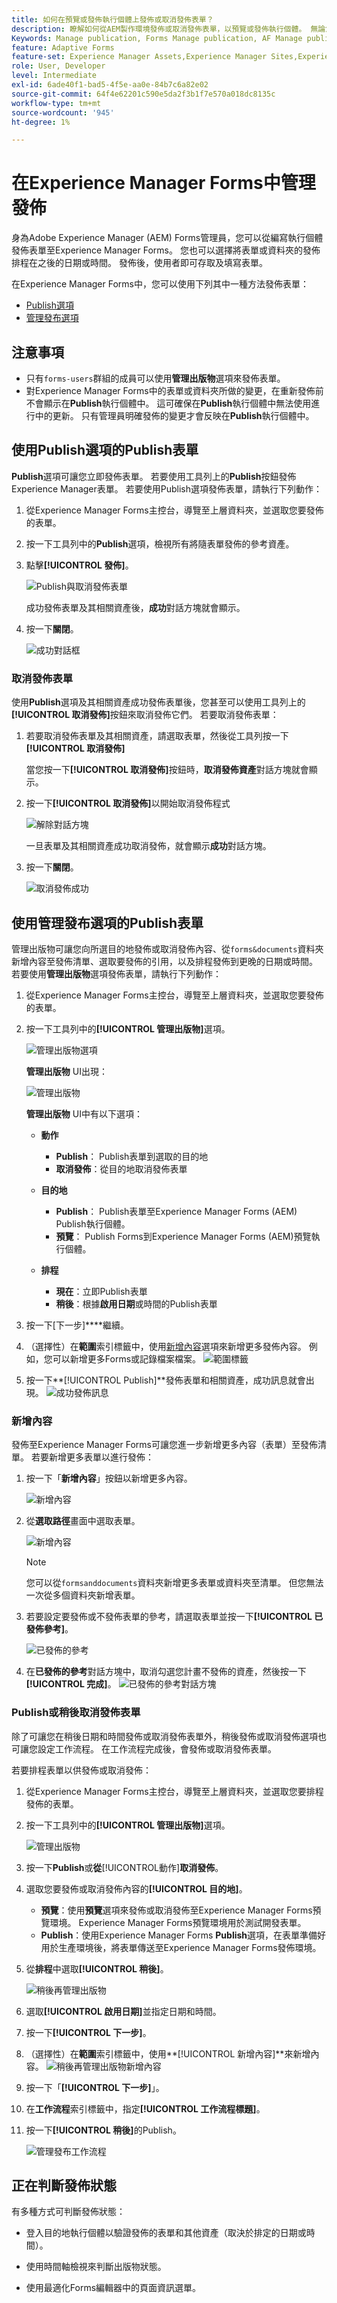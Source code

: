 ```yaml
---
title: 如何在預覽或發佈執行個體上發佈或取消發佈表單？
description: 瞭解如何從AEM製作環境發佈或取消發佈表單，以預覽或發佈執行個體。 無論您是在預備環境中測試表單，還是為一般使用者即時部署，AEM都能提供簡化的工具，讓您有效率地管理此程式。
Keywords: Manage publication, Forms Manage publication, AF Manage publication, Adaptive Forms Manage publication, Cloud Manage publication
feature: Adaptive Forms
feature-set: Experience Manager Assets,Experience Manager Sites,Experience Manager, Experience Manager Forms, Experience Manager Cloud Manager
role: User, Developer
level: Intermediate
exl-id: 6ade40f1-bad5-4f5e-aa0e-84b7c6a82e02
source-git-commit: 64f4e62201c590e5da2f3b1f7e570a018dc8135c
workflow-type: tm+mt
source-wordcount: '945'
ht-degree: 1%

---
```


# 在Experience Manager Forms中管&#x200B;理發佈

身為Adobe Experience Manager (AEM) Forms管理員，您可以從編寫執行個體發佈表單至Experience Manager Forms。 您也可以選擇將表單或資料夾的發佈排程在之後的日期或時間。 發佈後，使用者即可存取及填寫表單。

在Experience Manager Forms中，您可以使用下列其中一種方法發佈表單：
* [Publish選項](#publish-forms-using-the-publish-option)
* [管理發布選項](#publish-forms-using-the-manage-publication-option)

## 注意事項

* 只有`forms-users`群組的成員可以使用&#x200B;**管理出版物**&#x200B;選項來發佈表單。
* 對Experience Manager Forms中的表單或資料夾所做的變更，在重新發佈前不會顯示在&#x200B;**Publish**&#x200B;執行個體中。 這可確保在&#x200B;**Publish**&#x200B;執行個體中無法使用進行中的更新。 只有管理員明確發佈的變更才會反映在&#x200B;**Publish**&#x200B;執行個體中。

## 使用Publish選項的Publish表單

**Publish**&#x200B;選項可讓您立即發佈表單。 若要使用工具列上的&#x200B;**Publish**&#x200B;按鈕發佈Experience Manager表單。 若要使用Publish選項發佈表單，請執行下列動作：

1. 從Experience Manager Forms主控台，導覽至上層資料夾，並選取您要發佈的表單。
1. 按一下工具列中的&#x200B;**Publish**&#x200B;選項，檢視所有將隨表單發佈的參考資產。
1. 點擊&#x200B;**[!UICONTROL 發佈]**。

   ![Publish與取消發佈表單](/help/edge/docs/forms/assets/publish-form-option.png)

   成功發佈表單及其相關資產後，**成功**&#x200B;對話方塊就會顯示。
1. 按一下&#x200B;**關閉**。

   ![成功對話框](/help/forms/assets/publish-success.png)

### 取消發佈表單

使用&#x200B;**Publish**&#x200B;選項及其相關資產成功發佈表單後，您甚至可以使用工具列上的&#x200B;**[!UICONTROL 取消發佈]**&#x200B;按鈕來取消發佈它們。 若要取消發佈表單：

1. 若要取消發佈表單及其相關資產，請選取表單，然後從工具列按一下&#x200B;**[!UICONTROL 取消發佈]**

   當您按一下&#x200B;**[!UICONTROL 取消發佈]**&#x200B;按鈕時，**取消發佈資產**&#x200B;對話方塊就會顯示。
1. 按一下&#x200B;**[!UICONTROL 取消發佈]**&#x200B;以開始取消發佈程式

   ![解除對話方塊](/help/forms/assets/unpublish-asset.png)

   一旦表單及其相關資產成功取消發佈，就會顯示&#x200B;**成功**&#x200B;對話方塊。
1. 按一下&#x200B;**關閉**。

   ![取消發佈成功](/help/forms/assets/unpublishing-start.png)

## 使用管理發布選項的Publish表單

管理出版物可讓您向所選目的地發佈或取消發佈內容、從`forms&documents`資料夾新增內容至發佈清單、選取要發佈的引用，以及排程發佈到更晚的日期或時間。  若要使用&#x200B;**管理出版物**&#x200B;選項發佈表單，請執行下列動作：

1. 從Experience Manager Forms主控台，導覽至上層資料夾，並選取您要發佈的表單。
1. 按一下工具列中的&#x200B;**[!UICONTROL 管理出版物]**&#x200B;選項。

   ![管理出版物選項](/help/forms/assets/manage-publication-option.png)

   **管理出版物** UI出現：

   ![管理出版物](/help/forms/assets/manage-publication.png)

   **管理出版物** UI中有以下選項：

   * **動作**

      * **Publish**： Publish表單到選取的目的地
      * **取消發佈**：從目的地取消發佈表單

   * **目的地**

      * **Publish**： Publish表單至Experience Manager Forms (AEM) Publish執行個體。
      * **預覽**： Publish Forms到Experience Manager Forms (AEM)預覽執行個體。

   * **排程**

      * **現在**：立即Publish表單
      * **稍後**：根據&#x200B;**啟用日期**&#x200B;或時間的Publish表單

1. 按一下[下一步]****&#x200B;繼續。
1. （選擇性）在&#x200B;**範圍**&#x200B;索引標籤中，使用[新增內容](#add-content)選項來新增更多發佈內容。 例如，您可以新增更多Forms或記錄檔案檔案。
   ![範圍標籤](/help/forms/assets/scope-tab.png)
1. 按一下&#x200B;**[!UICONTROL Publish]**發佈表單和相關資產，成功訊息就會出現。
   ![成功發佈訊息](/help/forms/assets/publish-successful.png)

### 新增內容

發佈至Experience Manager Forms可讓您進一步新增更多內容（表單）至發佈清單。
若要新增更多表單以進行發佈：

1. 按一下「**新增內容**」按鈕以新增更多內容。

   ![新增內容](/help/forms/assets/add-content.png)

2. 從&#x200B;**選取路徑**&#x200B;畫面中選取表單。

   ![新增內容](/help/forms/assets/add-assets.png)

   >[!NOTE]
   >
   > 您可以從`formsanddocuments`資料夾新增更多表單或資料夾至清單。 但您無法一次從多個資料夾新增表單。

3. 若要設定要發佈或不發佈表單的參考，請選取表單並按一下&#x200B;**[!UICONTROL 已發佈參考]**。

   ![已發佈的參考](/help/forms/assets/published-references.png)

4. 在&#x200B;**已發佈的參考**&#x200B;對話方塊中，取消勾選您計畫不發佈的資產，然後按一下&#x200B;**[!UICONTROL 完成]**。
   ![已發佈的參考對話方塊](/help/forms/assets/published-references-dialog.png)

<!--
### Include Folder Settings
By default, publishing a folder to Experience Manager Forms publishes all the assets, subfolders, and their references. To filter the folder for publishing:

1. Click **[Include Folder Settings]** to filter the folder.

    ![Include folder](/help/forms/assets/include-folder.png)

    The **[UICONTROL Include Folder Settings]** dialog appears. 
    
    ![Include folder dialog](/help/forms/assets/include-folder-dialog.png)
    
    The **[UICONTROL Include Folder Settings]** includes following options:

    * **[!UICONTROL Include folder contents]** checkbox. 
        * If selected, all forms and assets in the chosen folder, its subfolders (including all forms and assets within them), and references are published.
        * If not selected, only the forms and assets in the selected folder are published, while subfolder forms and assets are not.

    * **[!UICONTROL Include only immediate folder contents]** checkbox
        Selecting the **[!UICONTROL Include folder contents]** checkbox enables the **[!UICONTROL Include only immediate folder contents]** checkbox for selection.

        * If you select both options, all the forms and assets of the selected folder, subfolders (empty), and references are published. The forms and assets of the subfolders are not published.
        * -->


### Publish或稍後取消發佈表單

除了可讓您在稍後日期和時間發佈或取消發佈表單外，稍後發佈或取消發佈選項也可讓您設定工作流程。 在工作流程完成後，會發佈或取消發佈表單。

若要排程表單以供發佈或取消發佈：

1. 從Experience Manager Forms主控台，導覽至上層資料夾，並選取您要排程發佈的表單。
1. 按一下工具列中的&#x200B;**[!UICONTROL 管理出版物]**&#x200B;選項。

   ![管理出版物](/help/forms/assets/manage-publication.png)

1. 按一下&#x200B;**Publish**&#x200B;或&#x200B;**從**[!UICONTROL &#x200B;動作&#x200B;]**取消發佈**。
1. 選取您要發佈或取消發佈內容的&#x200B;**[!UICONTROL 目的地]**。
   * **預覽**：使用&#x200B;**預覽**&#x200B;選項來發佈或取消發佈至Experience Manager Forms預覽環境。 Experience Manager Forms預覽環境用於測試開發表單。
   * **Publish**：使用Experience Manager Forms **Publish**&#x200B;選項，在表單準備好用於生產環境後，將表單傳送至Experience Manager Forms發佈環境。

1. 從&#x200B;**排程**&#x200B;中選取&#x200B;**[!UICONTROL 稍後]**。

   ![稍後再管理出版物](/help/forms/assets/manage-publication-later.png)

1. 選取&#x200B;**[!UICONTROL 啟用日期]**&#x200B;並指定日期和時間。
1. 按一下&#x200B;**[!UICONTROL 下一步]**。
1. （選擇性）在&#x200B;**範圍**&#x200B;索引標籤中，使用&#x200B;**[!UICONTROL 新增內容]**來新增內容。
   ![稍後再管理出版物新增內容](/help/forms/assets/publish-later-add-content.png)
1. 按一下「**[!UICONTROL 下一步]**」。
1. 在&#x200B;**工作流程**&#x200B;索引標籤中，指定&#x200B;**[!UICONTROL 工作流程標題]**。
1. 按一下&#x200B;**[!UICONTROL 稍後]**&#x200B;的Publish。

   ![管理發布工作流程](/help/forms/assets/manage-publication-workflows.png)

## 正在判斷發佈狀態

有多種方式可判斷發佈狀態：

* 登入目的地執行個體以驗證發佈的表單和其他資產（取決於排定的日期或時間）。

* 使用時間軸檢視來判斷出版物狀態。

* 使用最適化Forms編輯器中的頁面資訊選單。
